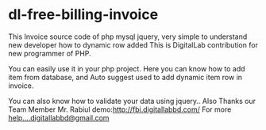 # dl-free-billing-invoice
This Invoice source code of php mysql jquery, very simple to understand new developer how to dynamic row added
This is DigitalLab contribution for new programmer of PHP.

You can easily use it in your php project.
Here you can know how to add item from database, and Auto suggest used to add dynamic item row in invoice.

You can also know how to validate your data using jquery..
Also Thanks our Team Member Mr. Rabiul
demo:http://fbi.digitallabbd.com/
For more help....digitallabbd@gmail.com

